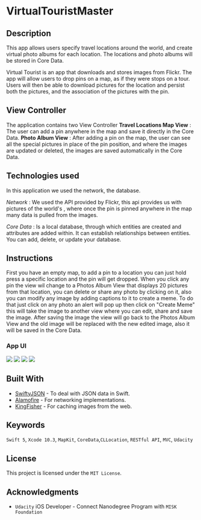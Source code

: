 # VirtualTouristMaster

## Description 

This app allows users specify travel locations around the world, and create virtual photo albums for each location. The locations and photo albums will be stored in Core Data.

Virtual Tourist is an app that downloads and stores images from Flickr. The app will allow users to drop pins on a map, as if they were stops on a tour. Users will then be able to download pictures for the location and persist both the pictures, and the association of the pictures with the pin.


## View Controller

The application contains two View Controller
**Travel Locations Map View** :   The user can add a pin anywhere in the map and save it directly in the Core Data.
**Photo Album View** :   After adding a pin on the map, the user can see all the special pictures in place of the pin position, and where the images are updated or deleted, the images are saved automatically in the Core Data.



## Technologies used
In this application we used the network, the database.

*Network* : We used the API provided by Flickr, this api provides us with pictures of the world's , where once the pin is pinned anywhere in the map many data is pulled from the images.


*Core Data* : Is a local database, through which entities are created and attributes are added within. It can establish relationships between entities. You can add, delete, or update your database.


## Instructions

First you have an empty map, to add a pin to a location you can just hold press a specific location and the pin will get dropped. When you click any pin the view wil change to a Photos Album View that displays 20 pictures from that location, you can delete or share any photo by clicking on it, also you can modify any image by adding captions to it to create a meme. To do that just click on any photo an alert will pop up then click on "Create Meme" this will take the image to another view where you can edit, share and save the image. After saving the image the view will go back to the Photos Album View and the old image will be replaced with the new edited image, also it will be saved in the Core Data.


### App UI

![](https://media.giphy.com/media/U1UISbYaZDeBuOO28x/giphy.gif)
![](https://media.giphy.com/media/jUE7pNnaNdrIxEW8De/giphy.gif)
![](https://media.giphy.com/media/IfsWG1OvofNcuVJizo/giphy.gif)
![](https://media.giphy.com/media/jPAuQShcNpveyD4XRK/giphy.gif)

## Built With
* [SwiftyJSON](https://github.com/SwiftyJSON/SwiftyJSON) - To deal with JSON data in Swift.
* [Alamofire](https://github.com/Alamofire/Alamofire) - For networking implementations.
* [KingFisher](https://github.com/onevcat/Kingfisher) - For caching images from the web.

## Keywords
`Swift 5`, `Xcode 10.3`, `MapKit`, `CoreData`,`CLLocation`, `RESTful API`, `MVC`, `Udacity`

## License
This project is licensed under the `MIT License`.

## Acknowledgments 
* `Udacity` iOS Developer - Connect Nanodegree Program with `MISK Foundation` 
